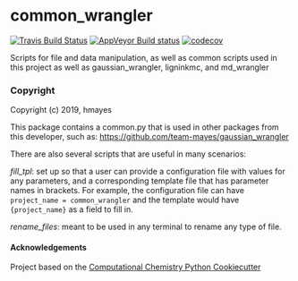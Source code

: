 common_wrangler
==============================
[//]: # (Badges)
[![Travis Build Status](https://travis-ci.org/REPLACE_WITH_OWNER_ACCOUNT/common_wrangler.png)](https://travis-ci.org/REPLACE_WITH_OWNER_ACCOUNT/common_wrangler)
[![AppVeyor Build status](https://ci.appveyor.com/api/projects/status/REPLACE_WITH_APPVEYOR_LINK/branch/master?svg=true)](https://ci.appveyor.com/project/REPLACE_WITH_OWNER_ACCOUNT/common_wrangler/branch/master)
[![codecov](https://codecov.io/gh/REPLACE_WITH_OWNER_ACCOUNT/common_wrangler/branch/master/graph/badge.svg)](https://codecov.io/gh/REPLACE_WITH_OWNER_ACCOUNT/common_wrangler/branch/master)

Scripts for file and data manipulation, as well as common scripts used in this project as well as gaussian_wrangler, ligninkmc, and md_wrangler

### Copyright

Copyright (c) 2019, hmayes

This package contains a common.py that is used in other packages from this developer, such as:
https://github.com/team-mayes/gaussian_wrangler

There are also several scripts that are useful in many scenarios:

*fill_tpl*: set up so that a user can provide a configuration file with values for any parameters, and a 
corresponding template file that has parameter names in brackets. For example, the configuration file can 
have `project_name = common_wrangler` and the template would have `{project_name}` as a field to fill in.

*rename_files*: meant to be used in any terminal to rename any type of file.

#### Acknowledgements
 
Project based on the 
[Computational Chemistry Python Cookiecutter](https://github.com/choderalab/cookiecutter-python-comp-chem)
